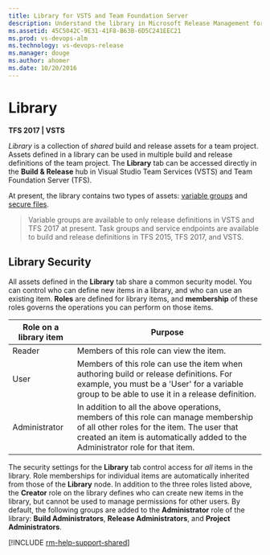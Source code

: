 ```yaml
---
title: Library for VSTS and Team Foundation Server
description: Understand the library in Microsoft Release Management for Visual Studio Team Services (VSTS) and Team Foundation Server (TFS)
ms.assetid: 45C5042C-9E31-41F8-B63B-6D5C241EEC21
ms.prod: vs-devops-alm
ms.technology: vs-devops-release
ms.manager: douge
ms.author: ahomer
ms.date: 10/20/2016
---
```


# Library

**TFS 2017 | VSTS**

*Library* is a collection of _shared_ build and release assets for a team project.
Assets defined in a library can be used in multiple build and release definitions of the team project.
The **Library** tab can be accessed directly in the **Build &amp; Release** hub in Visual Studio Team Services (VSTS) and Team Foundation Server (TFS).

At present, the library contains two types of assets: [variable groups](variable-groups.md) and [secure files](secure-files.md).

> Variable groups are available to only release definitions in VSTS and TFS 2017 at present.
Task groups and service endpoints are available to build and release definitions in TFS 2015, TFS 2017, and VSTS.

<h2 id="security">Library Security</h2>

All assets defined in the **Library** tab share a common security model. You can control who can define new items in a library,
and who can use an existing item. **Roles** are defined for library items, and **membership** of these roles governs the
operations you can perform on those items.

| Role on a library item | Purpose |
|-------------------------|---------|
| Reader | Members of this role can view the item. |
| User | Members of this role can use the item when authoring build or release definitions. For example, you must be a 'User' for a variable group to be able to use it in a release definition.  |
| Administrator | In addition to all the above operations, members of this role can manage membership of all other roles for the item. The user that created an item is automatically added to the Administrator role for that item.

The security settings for the **Library** tab control access for _all_ items in the library. Role memberships for individual items are automatically inherited from those of the **Library** node.
In addition to the three roles listed above, the **Creator** role on the library defines who can create new items in the library, but cannot be used to manage permissions for other users.
By default, the following groups are added to the **Administrator** role of the library: **Build Administrators**, **Release Administrators**, and **Project Administrators**.

[!INCLUDE [rm-help-support-shared](../../_shared/rm-help-support-shared.md)]
